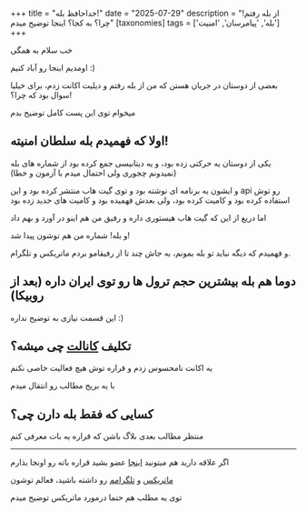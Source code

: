 +++
title = "خداحافظ بله!"
date = "2025-07-29"
description = "از بله رفتم! چرا؟ به کجا؟ اینجا توضیح میدم"
[taxonomies]
tags = ['بله', 'پیامرسان', 'امنیت']
+++

خب سلام به همگی

اومدیم اینجا رو آباد کنیم :)

بعضی از دوستان در جریان هستن که من از بله رفتم و دیلیت اکانت زدم، برای خیلیا سوال بود که چرا؟!

میخوام توی این پست کامل توضیح بدم

## اولا که فهمیدم بله سلطان امنیته!
یکی از دوستان یه حرکتی زده بود، و یه دیتابیسی جمع کرده بود از شماره های بله (نمیدونم چجوری ولی احتمال میدم با آزمون و خطا)

و ایشون یه برنامه ای نوشته بود و توی گیت هاب منتشر کرده بود و این api رو توش استفاده کرده بود و کامیت کرده بود، ولی بعدش فهمیده بود و کامیت های جدید زده بود

اما دریغ از این که گیت هاب هیستوری داره و رفیق من هم اینو در آورد و بهم داد

و بله! شماره من هم توشون پیدا شد!

و فهمیدم که دیگه نباید تو بله بمونم، به جاش چند تا از رفیقامو بردم ماتریکس و تلگرام.

## دوما هم بله بیشترین حجم ترول ها رو توی ایران داره (بعد از روبیکا)

این قسمت نیازی به توضیح نداره :)

## تکلیف [کانالت](https://ble.ir/devhub) چی میشه؟

یه اکانت نامحسوس زدم و قراره توش هیچ فعالیت خاصی نکنم

با یه بریج مطالب رو انتقال میدم

## کسایی که فقط بله دارن چی؟

منتظر مطالب بعدی بلاگ باشن که قراره یه بات معرفی کنم

---

اگر علاقه دارید هم میتونید [اینجا](https://ble.ir/daradege) عضو بشید قراره باته رو اونجا بذارم

[ماتریکس](https://matrix.to/#/@daradege:envs.net) و [تلگرامم](https://t.me/daradege) رو داشته باشید، فعالم توشون

توی یه مطلب هم حتما درمورد ماتریکس توضیح میدم
